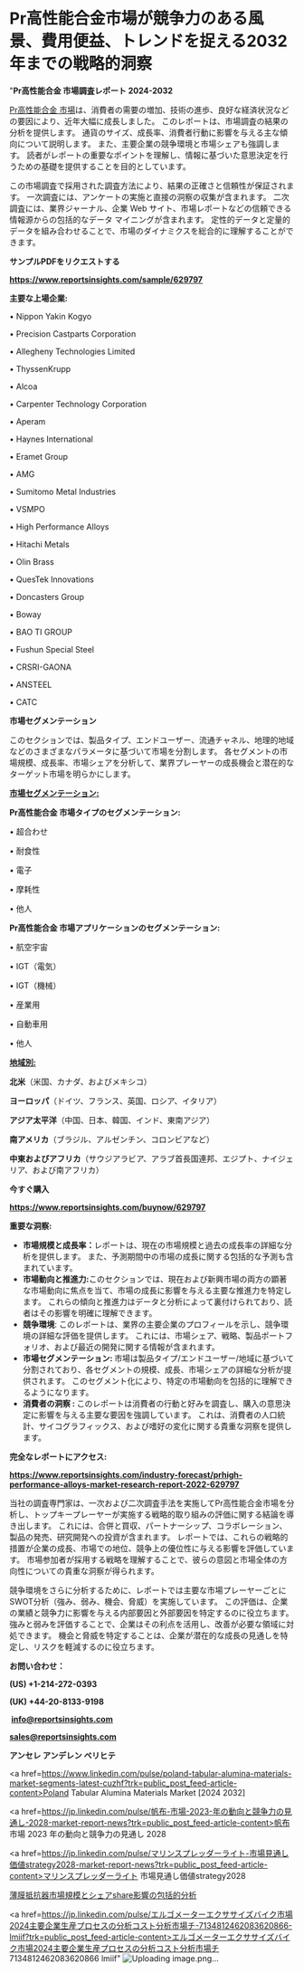 # Pr高性能合金市場が競争力のある風景、費用便益、トレンドを捉える2032年までの戦略的洞察

"<strong>Pr高性能合金 市場調査レポート 2024-2032</strong>

<a href=https://www.reportsinsights.com/sample/629797>Pr高性能合金 市場</a>は、消費者の需要の増加、技術の進歩、良好な経済状況などの要因により、近年大幅に成長しました。 このレポートは、市場調査の結果の分析を提供します。 通貨のサイズ、成長率、消費者行動に影響を与える主な傾向について説明します。 また、主要企業の競争環境と市場シェアも強調します。 読者がレポートの重要なポイントを理解し、情報に基づいた意思決定を行うための基礎を提供することを目的としています。

この市場調査で採用された調査方法により、結果の正確さと信頼性が保証されます。 一次調査には、アンケートの実施と直接の洞察の収集が含まれます。 二次調査には、業界ジャーナル、企業 Web サイト、市場レポートなどの信頼できる情報源からの包括的なデータ マイニングが含まれます。 定性的データと定量的データを組み合わせることで、市場のダイナミクスを総合的に理解することができます。

<strong><b>サンプルPDFをリクエストする</b></strong>

<a href=https://www.reportsinsights.com/sample/629797><strong><u>https://www.reportsinsights.com/sample/629797</u></strong></a>

<strong>主要な上場企業:</strong>

• Nippon Yakin Kogyo

• Precision Castparts Corporation

• Allegheny Technologies Limited

• ThyssenKrupp

• Alcoa

• Carpenter Technology Corporation

• Aperam

• Haynes International

• Eramet Group

• AMG

• Sumitomo Metal Industries

• VSMPO

• High Performance Alloys

• Hitachi Metals

• Olin Brass

• QuesTek Innovations

• Doncasters Group

• Boway

• BAO TI GROUP

• Fushun Special Steel

• CRSRI-GAONA

• ANSTEEL

• CATC

<strong>市場セグメンテーション</strong>

このセクションでは、製品タイプ、エンドユーザー、流通チャネル、地理的地域などのさまざまなパラメータに基づいて市場を分割します。 各セグメントの市場規模、成長率、市場シェアを分析して、業界プレーヤーの成長機会と潜在的なターゲット市場を明らかにします。

<strong><u>市場セグメンテーション</u></strong><strong><u>:</u></strong>

<strong>Pr高性能合金 市場タイプのセグメンテーション:</strong>

• 超合わせ

• 耐食性

• 電子

• 摩耗性

• 他人

<strong>Pr高性能合金 市場アプリケーションのセグメンテーション:</strong>

• 航空宇宙

• IGT（電気）

• IGT（機械）

• 産業用

• 自動車用

• 他人

<strong><u>地域別</u></strong><strong><u>:</u></strong>

<strong>北米</strong>（米国、カナダ、およびメキシコ）

<strong>ヨーロッパ</strong>（ドイツ、フランス、英国、ロシア、イタリア）

<strong>アジア太平洋</strong>（中国、日本、韓国、インド、東南アジア）

<strong>南アメリカ</strong>（ブラジル、アルゼンチン、コロンビアなど）

<strong>中東およびアフリカ</strong>（サウジアラビア、アラブ首長国連邦、エジプト、ナイジェリア、および南アフリカ）

<strong>今すぐ購入</strong>

<a href=https://www.reportsinsights.com/buynow/629797><strong><u>https://www.reportsinsights.com/buynow/629797</u></strong></a>

<strong>重要な洞察:</strong>
<ul>
  <li><strong>市場規模と成長率：</strong>レポートは、現在の市場規模と過去の成長率の詳細な分析を提供します。 また、予測期間中の市場の成長に関する包括的な予測も含まれています。</li>
  <li><strong>市場動向と推進力:</strong>このセクションでは、現在および新興市場の両方の顕著な市場動向に焦点を当て、市場の成長に影響を与える主要な推進力を特定します。 これらの傾向と推進力はデータと分析によって裏付けられており、読者はその影響を明確に理解できます。</li>
  <li><strong>競争環境</strong>: このレポートは、業界の主要企業のプロフィールを示し、競争環境の詳細な評価を提供します。 これには、市場シェア、戦略、製品ポートフォリオ、および最近の開発に関する情報が含まれます。</li>
  <li><strong>市場セグメンテーション: </strong>市場は製品タイプ/エンドユーザー/地域に基づいて分割されており、各セグメントの規模、成長、市場シェアの詳細な分析が提供されます。 このセグメント化により、特定の市場動向を包括的に理解できるようになります。</li>
  <li><strong>消費者の洞察 : </strong>このレポートは消費者の行動と好みを調査し、購入の意思決定に影響を与える主要な要因を強調しています。 これは、消費者の人口統計、サイコグラフィックス、および嗜好の変化に関する貴重な洞察を提供します。</li>
</ul>
<strong>完全なレポートにアクセス:</strong>

<a href=https://www.reportsinsights.com/industry-forecast/prhigh-performance-alloys-market-research-report-2022-629797><strong><u><b>https://www.reportsinsights.com/industry-forecast/prhigh-performance-alloys-market-research-report-2022-629797</b></u></strong></a>

当社の調査専門家は、一次および二次調査手法を実施してPr高性能合金市場を分析し、トップキープレーヤーが実施する戦略的取り組みの評価に関する結論を導き出します。 これには、合併と買収、パートナーシップ、コラボレーション、製品の発売、研究開発への投資が含まれます。 レポートでは、これらの戦略的措置が企業の成長、市場での地位、競争上の優位性に与える影響を評価しています。 市場参加者が採用する戦略を理解することで、彼らの意図と市場全体の方向性についての貴重な洞察が得られます。

競争環境をさらに分析するために、レポートでは主要な市場プレーヤーごとにSWOT分析（強み、弱み、機会、脅威）を実施しています。 この評価は、企業の業績と競争力に影響を与える内部要因と外部要因を特定するのに役立ちます。 強みと弱みを評価することで、企業はその利点を活用し、改善が必要な領域に対処できます。 機会と脅威を特定することは、企業が潜在的な成長の見通しを特定し、リスクを軽減するのに役立ちます。

<strong>お問い合わせ：</strong>

<strong>(US) +1-214-272-0393</strong>

<strong>(UK) +44-20-8133-9198</strong>

<strong> </strong><a href=info@reportsinsights.com><strong><u>info@reportsinsights.com</u></strong></a>

<a href=sales@reportsinsights.com><strong><u>sales@reportsinsights.com</u></strong></a>

<strong>アンセレ アンデレン ベリヒテ</strong>

<a href=https://www.linkedin.com/pulse/poland-tabular-alumina-materials-market-segments-latest-cuzhf?trk=public_post_feed-article-content>Poland Tabular Alumina Materials Market [2024 2032]</a>

<a href=https://jp.linkedin.com/pulse/帆布-市場-2023-年の動向と競争力の見通し-2028-market-report-news?trk=public_post_feed-article-content>帆布 市場 2023 年の動向と競争力の見通し 2028</a>

<a href=https://jp.linkedin.com/pulse/マリンスプレッダーライト-市場見通し価値strategy2028-market-report-news?trk=public_post_feed-article-content>マリンスプレッダーライト 市場見通し価値strategy2028</a>

<a href=https://www.linkedin.com/pulse/薄膜抵抗器市場規模とシェアshare影響の包括的分析-healthscope-news-245-hluof/>薄膜抵抗器市場規模とシェアshare影響の包括的分析</a>

<a href=https://jp.linkedin.com/pulse/エルゴメーターエクササイズバイク市場2024主要企業生産プロセスの分析コスト分析市場チ-7134812462083620866-lmiif?trk=public_post_feed-article-content>エルゴメーターエクササイズバイク市場2024主要企業生産プロセスの分析コスト分析市場チ 7134812462083620866 lmiif</a>"
![Uploading image.png…]()
